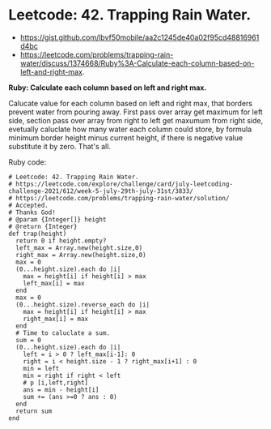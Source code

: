 # Leetcode: 42. Trapping Rain Water.

- https://gist.github.com/lbvf50mobile/aa2c1245de40a02f95cd48816961d4bc 
- https://leetcode.com/problems/trapping-rain-water/discuss/1374668/Ruby%3A-Calculate-each-column-based-on-left-and-right-max.

**Ruby: Calculate each column based on left and right max.**

Calucate value for each column based on left and right max, that borders prevent water from pouring away. First pass over array get maximum for left side, section pass over array from right to left get maxumum from right side, evetually caluclate how many water each column could store, by formula minimum border height minus current height, if there is negative value substitute it by zero. That's all.

Ruby code:
```
# Leetcode: 42. Trapping Rain Water.
# https://leetcode.com/explore/challenge/card/july-leetcoding-challenge-2021/612/week-5-july-29th-july-31st/3833/
# https://leetcode.com/problems/trapping-rain-water/solution/
# Accepted.
# Thanks God!
# @param {Integer[]} height
# @return {Integer}
def trap(height)
  return 0 if height.empty?
  left_max = Array.new(height.size,0)
  right_max = Array.new(height.size,0)
  max = 0
  (0...height.size).each do |i|
    max = height[i] if height[i] > max
    left_max[i] = max
  end
  max = 0
  (0...height.size).reverse_each do |i|
    max = height[i] if height[i] > max
    right_max[i] = max
  end
  # Time to caluclate a sum.
  sum = 0
  (0...height.size).each do |i|
    left = i > 0 ? left_max[i-1]: 0
    right = i < height.size - 1 ? right_max[i+1] : 0
    min = left
    min = right if right < left
    # p [i,left,right]
    ans = min - height[i]
    sum += (ans >=0 ? ans : 0)
  end
  return sum
end
```
